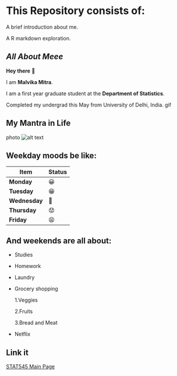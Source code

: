 # This Repository consists of:

A brief introduction about me.

A R markdown exploration.

## *All About Meee*

**Hey there** :wave:

I am  **Malvika Mitra**.

I am a first year graduate student at the **Department of Statistics**.

Completed my undergrad this May from University of Delhi, India.
gif
![]()

## My Mantra in Life
photo
![alt text]()



## Weekday moods be like:

|    **Item**    | **Status**    |
|----------------|------------   |
| **Monday**     | :grinning:    |
| **Tuesday**    | :grin:        |
| **Wednesday**  |  :grimacing:  |
| **Thursday**   |  :worried:    |
| **Friday**     |  :tired_face: |

## And weekends are all about:

- Studies

- Homework

- Laundry

+ Grocery shopping
 
     1.Veggies
 
     2.Fruits
 
     3.Bread and Meat

+ Netflix


## **Link it**

[STAT545 Main Page](http://stat545.com/)




